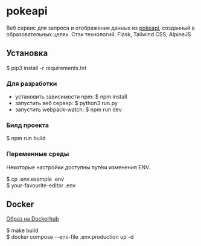 # pokeapi

Веб сервис для запроса и отображения данных из [pokeapi](https://pokeapi.co/), созданный в образовательных целях.
Стэк технологий: Flask, Tailwind CSS, AlpineJS

## Установка

$ pip3 install -r requirements.txt

### Для разработки

+ установить зависимости npm: $ npm install
+ запустить веб сервер: $ python3 run.py
+ запустить webpack-watch: $ npm run dev

### Билд проекта

$ npm run build

### Переменные среды

Некоторые настройки доступны путём изменения ENV.

$ cp .env.example .env <br />
$ your-favourite-editor .env

## Docker

[Образ на Dockerhub](https://hub.docker.com/repository/docker/danil7/pokeapi/general)

$ make build <br />
$ docker compose --env-file .env.production up -d
